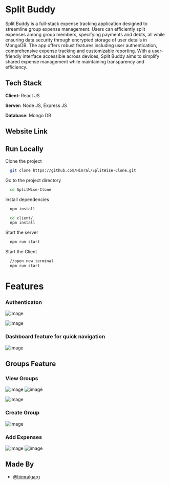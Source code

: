 # Split Buddy
Split Buddy is a full-stack expense tracking application designed to streamline group expense management. Users can efficiently split expenses among group members, specifying payments and debts, all while ensuring data security through encrypted storage of user details in MongoDB. The app offers robust features including user authentication, comprehensive expense tracking and customizable reporting. With a user-friendly interface accessible across devices, Split Buddy aims to simplify shared expense management while maintaining transparency and efficiency.

## Tech Stack

**Client:** React JS

**Server:** Node JS, Express JS

**Database:** Mongo DB
  


## Website Link



## Run Locally

Clone the project

```bash
  git clone https://github.com/Himral/SplitWise-Clone.git
```

Go to the project directory

```bash
  cd SplitWise-Clone
```

Install dependencies

```bash
  npm install
```

```bash
  cd client/
  npm install
```

Start the server

```bash
  npm run start
```
Start the Client

```bash
  //open new terminal
  npm run start
```

  
# Features

### Authenticaton
![image](https://github.com/user-attachments/assets/cabed246-9857-4a33-8b18-f1214d47cae1)

![image](https://github.com/user-attachments/assets/cd776d75-ba17-478a-a131-37e9db367370)

### Dashboard feature for quick navigation
![image](https://github.com/user-attachments/assets/dfed8eb9-456f-4d2c-b7d8-62e83ced02a9)

## Groups Feature

### View Groups
![image](https://github.com/user-attachments/assets/7603fa67-aaf4-43de-a29e-17cf6054d734)
![image](https://github.com/user-attachments/assets/8ae1626c-1e22-40ee-94f0-683333f20bc3)

![image](https://github.com/user-attachments/assets/fa23d13d-eaae-40bc-a005-3d3e4961b2dd)


### Create Group 
![image](https://github.com/user-attachments/assets/d1de711a-9960-44e7-bf02-0adaf3fb3ebc)

### Add Expenses
![image](https://github.com/user-attachments/assets/5d79fd74-6e59-44fd-8a9b-4a731bf60d63)
![image](https://github.com/user-attachments/assets/1d91945e-5c7a-4d1d-92fc-7bd40cfd9726)


## Made By

- [@himralgarg](https://github.com/Himral)

  
